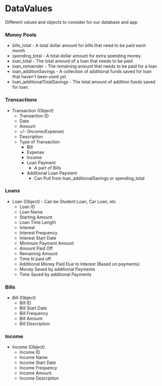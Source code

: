 # DataValues
Different values and objects to consider for our database and app

### Money Pools
* bills_total - A total dollar amount for bills that need to be paid each month
* spending_total - A total dollar amount for extra spending money
* loan_total - The total amount of a loan that needs to be paid
* loan_remainder - The remaining amount that needs to be paid for a loan
* loan_additionSavings - A collection of additional funds saved for loan that haven't been used yet
* loan_additionalTotalSavings - The total amount of addition funds saved for loan.

### Transactions
* Transaction (Object)
  * Transaction ID 
  * Date
  * Amount
  * +/- (Income/Expense)
  * Description
  * Type of Transaction
    * Bill
    * Expense
    * Income
    * Loan Payment
      * A part of Bills
    * Additional Loan Payment
      * Can Pull from loan_additionalSavings or spending_total
### Loans
* Loan (Object) - Can be Student Loan, Car Loan, etc
  * Loan ID
  * Loan Name
  * Starting Amount
  * Loan Time Length
  * Interest
  * Interest Frequency
  * Interest Start Date
  * Minimum Payment Amount
  * Amount Paid Off
  * Remaining Amount
  * Time til paid off
  * Additional Money Paid Due to Interest (Based on payments)
  * Money Saved by additional Payments
  * Time Saved by additional Payments
### Bills
* Bill (Object)
  * Bill ID
  * Bill Start Date
  * Bill Frequency
  * Bill Amount
  * Bill Description
### Income
* Income (Object)
  * Income ID
  * Income Name
  * Income Start Date
  * Income Frequency
  * Income Amount
  * Income Description
